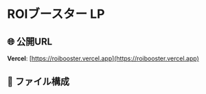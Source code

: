 # ROIブースター LP

## 🌐 公開URL

**Vercel**: [https://roibooster.vercel.app](https://roibooster.vercel.app)

## 📁 ファイル構成
